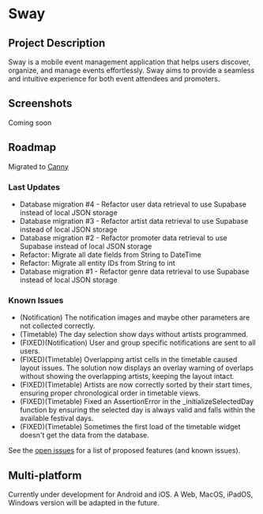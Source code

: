 # Sway

## Project Description
Sway is a mobile event management application that helps users discover, organize, and manage events effortlessly. Sway aims to provide a seamless and intuitive experience for both event attendees and promoters.

## Screenshots
Coming soon

## Roadmap
Migrated to [Canny](https://swayapp.canny.io/)

### Last Updates
* Database migration #4 - Refactor user data retrieval to use Supabase instead of local JSON storage
* Database migration #3 - Refactor artist data retrieval to use Supabase instead of local JSON storage
* Database migration #2 - Refactor promoter data retrieval to use Supabase instead of local JSON storage
* Refactor: Migrate all date fields from String to DateTime
* Refactor: Migrate all entity IDs from String to int
* Database migration #1 - Refactor genre data retrieval to use Supabase instead of local JSON storage

### Known Issues
* (Notification) The notification images and maybe other parameters are not collected correctly.
* (Timetable) The day selection show days without artists programmed.
* (FIXED)(Notification) User and group specific notifications are sent to all users.
* (FIXED)(Timetable) Overlapping artist cells in the timetable caused layout issues. The solution now displays an overlay warning of overlaps without showing the overlapping artists, keeping the layout intact.
* (FIXED)(Timetable) Artists are now correctly sorted by their start times, ensuring proper chronological order in timetable views.
* (FIXED)(Timetable) Fixed an AssertionError in the _initializeSelectedDay function by ensuring the selected day is always valid and falls within the available festival days.
* (FIXED)(Timetable) Sometimes the first load of the timetable widget doesn't get the data from the database.

See the [open issues](https://github.com/SwayLtd/Sway-App/issues) for a list of proposed features (and known issues).

## Multi-platform
Currently under development for Android and iOS. A Web, MacOS, iPadOS, Windows version will be adapted in the future.
